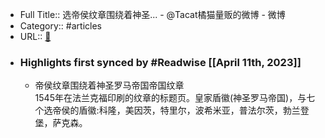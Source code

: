 - Full Title:: 选帝侯纹章围绕着神圣... - @Tacat橘猫量贩的微博 - 微博
- Category:: #articles
- URL:: [🔗](https://weibo.com/6617821369/L3A1gwhbX?sudaref=www.google.com)
- ### Highlights first synced by #Readwise [[April 11th, 2023]]
    - 帝侯纹章围绕着神圣罗马帝国帝国纹章  
      1545年在法兰克福印刷的纹章的标题页。皇家盾徽(神圣罗马帝国)，与七个选帝侯的盾徽:科隆，美因茨，特里尔，波希米亚，普法尔茨，勃兰登堡，萨克森。
